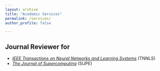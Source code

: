 ```yaml
---
layout: archive
title: "Academic Services"
permalink: /services/
author_profile: false

---
```



## Journal Reviewer for

* [*IEEE Transactions on Neural Networks and Learning Systems*](https://ieeexplore.ieee.org/xpl/RecentIssue.jsp?punumber=5962385) (TNNLS)
* [*The Journal of Supercomputing*](https://www.springer.com/journal/11227) (SUPE)


<div style='display: none'>
## Conference Reviewer for



</div>


